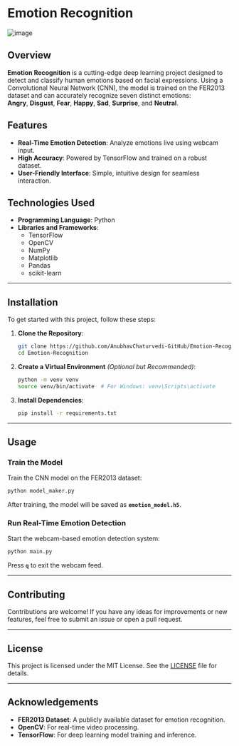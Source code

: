 # Emotion Recognition

![image](https://github.com/user-attachments/assets/b9be3d01-b073-44de-ae20-7285bff23299)

## Overview

**Emotion Recognition** is a cutting-edge deep learning project designed to detect and classify human emotions based on facial expressions. Using a Convolutional Neural Network (CNN), the model is trained on the FER2013 dataset and can accurately recognize seven distinct emotions:  
**Angry**, **Disgust**, **Fear**, **Happy**, **Sad**, **Surprise**, and **Neutral**.

## Features

- **Real-Time Emotion Detection**: Analyze emotions live using webcam input.  
- **High Accuracy**: Powered by TensorFlow and trained on a robust dataset.  
- **User-Friendly Interface**: Simple, intuitive design for seamless interaction.  

## Technologies Used

- **Programming Language**: Python  
- **Libraries and Frameworks**:  
  - TensorFlow  
  - OpenCV  
  - NumPy  
  - Matplotlib  
  - Pandas  
  - scikit-learn  

---

## Installation

To get started with this project, follow these steps:

1. **Clone the Repository**:
   ```bash
   git clone https://github.com/AnubhavChaturvedi-GitHub/Emotion-Recognition.git
   cd Emotion-Recognition
   ```

2. **Create a Virtual Environment** *(Optional but Recommended)*:
   ```bash
   python -m venv venv
   source venv/bin/activate  # For Windows: venv\Scripts\activate
   ```

3. **Install Dependencies**:
   ```bash
   pip install -r requirements.txt
   ```

---

## Usage

### Train the Model
Train the CNN model on the FER2013 dataset:
```bash
python model_maker.py
```
After training, the model will be saved as **`emotion_model.h5`**.

### Run Real-Time Emotion Detection
Start the webcam-based emotion detection system:
```bash
python main.py
```
Press **`q`** to exit the webcam feed.

---

## Contributing

Contributions are welcome! If you have any ideas for improvements or new features, feel free to submit an issue or open a pull request.

---

## License

This project is licensed under the MIT License. See the [LICENSE](LICENSE) file for details.

---

## Acknowledgements

- **FER2013 Dataset**: A publicly available dataset for emotion recognition.  
- **OpenCV**: For real-time video processing.  
- **TensorFlow**: For deep learning model training and inference.  

